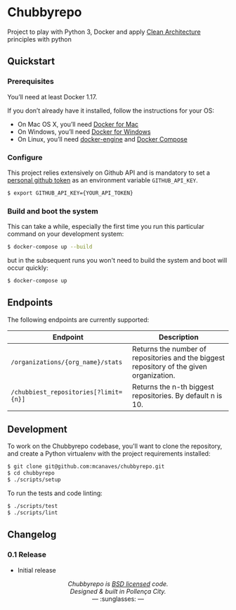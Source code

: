 # Chubbyrepo

Project to play with Python 3, Docker and apply [Clean Architecture](https://8thlight.com/blog/uncle-bob/2012/08/13/the-clean-architecture.html) principles with python


## Quickstart

### Prerequisites
You’ll need at least Docker 1.17.

If you don’t already have it installed, follow the instructions for your OS:
* On Mac OS X, you’ll need [Docker for Mac](https://docs.docker.com/docker-for-mac/)
* On Windows, you’ll need [Docker for Windows](https://docs.docker.com/docker-for-windows/)
* On Linux, you’ll need [docker-engine](https://docs.docker.com/engine/installation/) and [Docker Compose](https://docs.docker.com/compose/install/#install-compose)

### Configure
This project relies extensively on Github API and is mandatory to set a [personal github token](https://github.com/blog/1509-personal-api-tokens) as an environment variable `GITHUB_API_KEY`. 
```bash
$ export GITHUB_API_KEY={YOUR_API_TOKEN}
```

### Build and boot the system
This can take a while, especially the first time you run this particular command on your development system:
```bash
$ docker-compose up --build
```
but in the subsequent runs you won't need to build the system and boot will occur quickly: 
```bash
$ docker-compose up 
```

## Endpoints
The following endpoints are currently supported:

| Endpoint                                  | Description |
| ----------------------------------------- | ----------- |
| `/organizations/{org_name}/stats`         | Returns the number of repositories and the biggest repository of the given organization. |
| `/chubbiest_repositories[?limit={n}]`     | Returns the n-th biggest repositories. By default n is 10. |

## Development
To work on the Chubbyrepo codebase, you'll want to clone the repository, 
and create a Python virtualenv with the project requirements installed:
```bash
$ git clone git@github.com:mcanaves/chubbyrepo.git
$ cd chubbyrepo
$ ./scripts/setup
```
To run the tests and code linting:
```bash
$ ./scripts/test
$ ./scripts/lint
```

## Changelog

### 0.1 Release
* Initial release

<p align="center"><i>Chubbyrepo is <a href="https://github.com/mcanaves/chubbyrepo/blob/master/LICENSE">BSD licensed</a> code.<br/>Designed & built in Pollença City.</i><br/>&mdash; :sunglasses: &mdash;</p>

